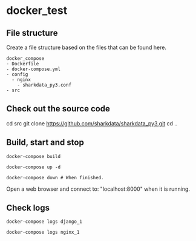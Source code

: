 # docker_test

## File structure

Create a file structure based on the files that can be found here.

    docker_compose
    - Dockerfile
    - docker-compose.yml
    - config
      - nginx
        - sharkdata_py3.conf
    - src

## Check out the source code 

   cd src
   git clone https://github.com/sharkdata/sharkdata_py3.git
   cd ..

## Build, start and stop

    docker-compose build

    docker-compose up -d

    docker-compose down # When finished.

Open a web browser and connect to: "localhost:8000" when it is running.

## Check logs

    docker-compose logs django_1

    docker-compose logs nginx_1




